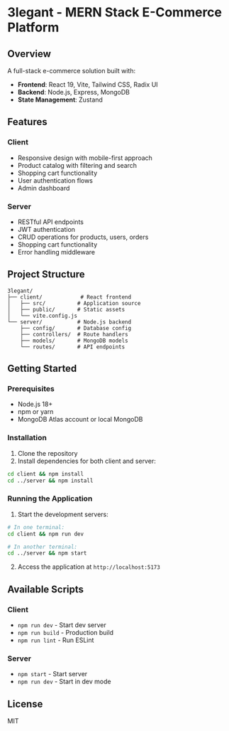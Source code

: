 # 3legant - MERN Stack E-Commerce Platform

## Overview
A full-stack e-commerce solution built with:
- **Frontend**: React 19, Vite, Tailwind CSS, Radix UI
- **Backend**: Node.js, Express, MongoDB
- **State Management**: Zustand

## Features
### Client
- Responsive design with mobile-first approach
- Product catalog with filtering and search
- Shopping cart functionality
- User authentication flows
- Admin dashboard

### Server
- RESTful API endpoints
- JWT authentication
- CRUD operations for products, users, orders
- Shopping cart functionality
- Error handling middleware

## Project Structure
```
3legant/
├── client/            # React frontend
│   ├── src/          # Application source
│   ├── public/       # Static assets
│   └── vite.config.js
└── server/           # Node.js backend
    ├── config/       # Database config
    ├── controllers/  # Route handlers
    ├── models/       # MongoDB models
    └── routes/       # API endpoints
```

## Getting Started
### Prerequisites
- Node.js 18+
- npm or yarn
- MongoDB Atlas account or local MongoDB

### Installation
1. Clone the repository
2. Install dependencies for both client and server:
```bash
cd client && npm install
cd ../server && npm install
```

### Running the Application
1. Start the development servers:
```bash
# In one terminal:
cd client && npm run dev

# In another terminal:
cd ../server && npm start
```

2. Access the application at `http://localhost:5173`

## Available Scripts
### Client
- `npm run dev` - Start dev server
- `npm run build` - Production build
- `npm run lint` - Run ESLint

### Server
- `npm start` - Start server
- `npm run dev` - Start in dev mode

## License
MIT